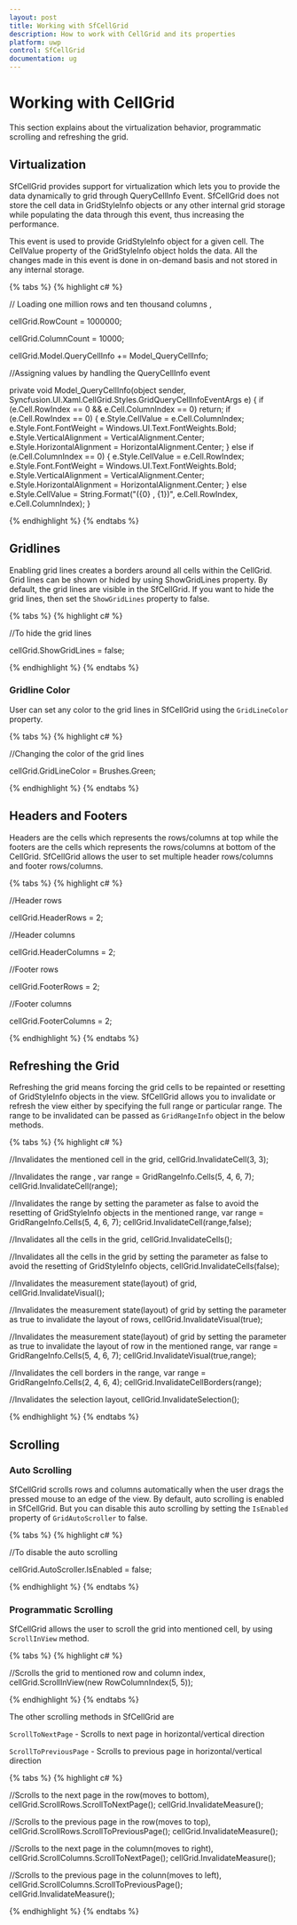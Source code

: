 ```yaml
---
layout: post
title: Working with SfCellGrid 
description: How to work with CellGrid and its properties
platform: uwp
control: SfCellGrid
documentation: ug
---
```


# Working with CellGrid
 This section explains about the virtualization behavior, programmatic scrolling and refreshing the grid.

## Virtualization

SfCellGrid provides support for virtualization which lets you to provide the data dynamically to grid through QueryCellInfo Event.
SfCellGrid does not store the cell data in GridStyleInfo objects or any other internal grid storage while populating the data through this event, 
thus increasing the performance. 

This event is used to provide GridStyleInfo object for a given cell. The CellValue property of the GridStyleInfo object holds the data. 
All the changes made in this event is done in on-demand basis and not stored in any internal storage.

{% tabs %}
{% highlight c# %}

// Loading one million rows and ten thousand columns ,

cellGrid.RowCount = 1000000; 

cellGrid.ColumnCount = 10000;

cellGrid.Model.QueryCellInfo += Model_QueryCellInfo;

//Assigning values by handling the QueryCellInfo event

private void Model_QueryCellInfo(object sender, Syncfusion.UI.Xaml.CellGrid.Styles.GridQueryCellInfoEventArgs e)
{
    if (e.Cell.RowIndex == 0 && e.Cell.ColumnIndex == 0)
       return;
    if (e.Cell.RowIndex == 0)
    {
       e.Style.CellValue = e.Cell.ColumnIndex;
       e.Style.Font.FontWeight = Windows.UI.Text.FontWeights.Bold;
	   e.Style.VerticalAlignment = VerticalAlignment.Center;
	   e.Style.HorizontalAlignment = HorizontalAlignment.Center;
    }
    else if (e.Cell.ColumnIndex == 0)
    {
       e.Style.CellValue = e.Cell.RowIndex;
       e.Style.Font.FontWeight = Windows.UI.Text.FontWeights.Bold;
       e.Style.VerticalAlignment = VerticalAlignment.Center;
       e.Style.HorizontalAlignment = HorizontalAlignment.Center;
    }
    else
       e.Style.CellValue = String.Format("({0} , {1})", e.Cell.RowIndex, e.Cell.ColumnIndex);
}

{% endhighlight %}
{% endtabs %}

## Gridlines

Enabling grid lines creates a borders around all cells within the CellGrid. Grid lines can be shown or hided by using ShowGridLines property.
By default, the grid lines are visible in the SfCellGrid. If you want to hide the grid lines, then set the `ShowGridLines` property to false.

{% tabs %}
{% highlight c# %}

//To hide the grid lines

cellGrid.ShowGridLines = false;

{% endhighlight %}
{% endtabs %}

### Gridline Color

User can set any color to the grid lines in SfCellGrid using the `GridLineColor` property.

{% tabs %}
{% highlight c# %}

//Changing the color of the grid lines

cellGrid.GridLineColor = Brushes.Green;

{% endhighlight %}
{% endtabs %}

## Headers and Footers

Headers are the cells which represents the rows/columns at top while the footers are the cells which represents the rows/columns at bottom of the CellGrid.
SfCellGrid allows the user to set multiple header rows/columns and footer rows/columns. 

{% tabs %}
{% highlight c# %}

//Header rows

cellGrid.HeaderRows = 2;

//Header columns

cellGrid.HeaderColumns = 2;

//Footer rows

cellGrid.FooterRows = 2;

//Footer columns

cellGrid.FooterColumns = 2;

{% endhighlight %}
{% endtabs %}

## Refreshing the Grid

Refreshing the grid means forcing the grid cells to be repainted or resetting of GridStyleInfo objects in the view. SfCellGrid allows you to invalidate or refresh the view either by specifying the full range or particular range.
The range to be invalidated can be passed as `GridRangeInfo` object in the below methods.

{% tabs %}
{% highlight c# %}

//Invalidates the mentioned cell in the grid,
cellGrid.InvalidateCell(3, 3);

//Invalidates the range ,
var range = GridRangeInfo.Cells(5, 4, 6, 7);
cellGrid.InvalidateCell(range);

//Invalidates the range by setting the parameter as false to avoid the resetting of GridStyleInfo objects in the mentioned range,
var range = GridRangeInfo.Cells(5, 4, 6, 7);
cellGrid.InvalidateCell(range,false);

//Invalidates all the cells in the grid,
cellGrid.InvalidateCells();

//Invalidates all the cells in the grid by setting the parameter as false to avoid the resetting of GridStyleInfo objects,
cellGrid.InvalidateCells(false);

//Invalidates the measurement state(layout) of grid,
cellGrid.InvalidateVisual();

//Invalidates the measurement state(layout) of grid by setting the parameter as true to invalidate the layout of rows,
cellGrid.InvalidateVisual(true);

//Invalidates the measurement state(layout) of grid by setting the parameter as true to invalidate the layout of row in the mentioned range,
var range = GridRangeInfo.Cells(5, 4, 6, 7);
cellGrid.InvalidateVisual(true,range);

//Invalidates the cell borders in the range,
var range = GridRangeInfo.Cells(2, 4, 6, 4);
cellGrid.InvalidateCellBorders(range);

//Invalidates the selection layout,
cellGrid.InvalidateSelection();

{% endhighlight %}
{% endtabs %}

## Scrolling

### Auto Scrolling

SfCellGrid scrolls rows and columns automatically when the user drags the pressed mouse to an edge of the view. By default, auto scrolling is enabled in SfCellGrid.
But you can disable this auto scrolling by setting the `IsEnabled` property of `GridAutoScroller` to false.

{% tabs %}
{% highlight c# %}

//To disable the auto scrolling

cellGrid.AutoScroller.IsEnabled = false;

{% endhighlight %}
{% endtabs %}

### Programmatic Scrolling

SfCellGrid allows the user to scroll the grid into mentioned cell, by using `ScrollInView` method.

{% tabs %}
{% highlight c# %}

//Scrolls the grid to mentioned row and column index,
cellGrid.ScrollInView(new RowColumnIndex(5, 5));

{% endhighlight %}
{% endtabs %}

The other scrolling methods in SfCellGrid are

`ScrollToNextPage`      - Scrolls to next page in horizontal/vertical direction

`ScrollToPreviousPage`  - Scrolls to previous page in horizontal/vertical direction

{% tabs %}
{% highlight c# %}

//Scrolls to the next page in the row(moves to bottom),
cellGrid.ScrollRows.ScrollToNextPage();
cellGrid.InvalidateMeasure();
 
//Scrolls to the previous page in the row(moves to top),
cellGrid.ScrollRows.ScrollToPreviousPage();
cellGrid.InvalidateMeasure();
 
//Scrolls to the next page in the column(moves to right),
cellGrid.ScrollColumns.ScrollToNextPage();
cellGrid.InvalidateMeasure();
 
//Scrolls to the previous page in the colunn(moves to left),
cellGrid.ScrollColumns.ScrollToPreviousPage();
cellGrid.InvalidateMeasure();

{% endhighlight %}
{% endtabs %}
